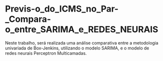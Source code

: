 # Previs-o_do_ICMS_no_Par-_Compara-o_entre_SARIMA_e_REDES_NEURAIS
Neste trabalho, será realizada uma análise comparativa entre a metodologia univariada de Box-Jenkins, utilizando o modelo SARIMA, e o modelo de redes neurais Perceptron Multicamadas.
